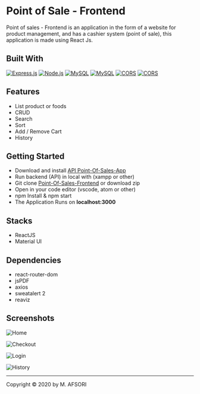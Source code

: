 # Point of Sale - Frontend

Point of sales - Frontend is an application in the form of a website for product management, and has a cashier system (point of sale), this application is made using React Js.

## Built With

[![Express.js](https://img.shields.io/badge/reactjs-16.10.2-yellow?style=rounded-square)](https://expressjs.com/en/starter/installing.html) [![Node.js](https://img.shields.io/badge/materialui-4.5.1-greenstyle?rounded-square)](https://nodejs.org/) [![MySQL](https://img.shields.io/badge/reactrouterdom-5.1.2-blue?rounded-square)](https://www.npmjs.com/search?q=mysql) [![MySQL](https://img.shields.io/badge/reactnumberformat-1.19.0-red?rounded-square)](https://www.npmjs.com/package/body-parser) [![CORS](https://img.shields.io/badge/cors-2.8.5-lightgrey?style=rounded-square)](https://www.npmjs.com/package/cors) [![CORS](https://img.shields.io/badge/jsonwebtoken-8.5.1-yellowgreen?style=rounded-square)](https://www.npmjs.com/package/jsonwebtoken)

## Features

- List product or foods
- CRUD
- Search
- Sort
- Add / Remove Cart
- History

## Getting Started

- Download and install [API Point-Of-Sales-App](https://github.com/afsori/API-Point-Of-Sales-App)
- Run backend (API) in local with (xampp or other)
- Git clone [Point-Of-Sales-Frontend](https://github.com/afsori/Point-Of-Sales-Frontend) or download zip
- Open in your code editor (vscode, atom or other)
- npm Install & npm start
- The Application Runs on **localhost:3000**

## Stacks

- ReactJS
- Material UI

## Dependencies

- react-router-dom
- jsPDF
- axios
- sweatalert 2
- reaviz

## Screenshots

![Home](https://res.cloudinary.com/afsori/image/upload/v1578132798/POS-Point-of-sales/Image_12_ynnhja.png)

![Checkout](https://res.cloudinary.com/afsori/image/upload/v1578132797/POS-Point-of-sales/checkout_xz0eda.jpg)

![Login](https://res.cloudinary.com/afsori/image/upload/v1578132797/POS-Point-of-sales/login_rp3z4j.jpg)

![History](https://res.cloudinary.com/afsori/image/upload/v1578132797/POS-Point-of-sales/history_bdh9ri.jpg)

---

Copyright © 2020 by M. AFSORI
